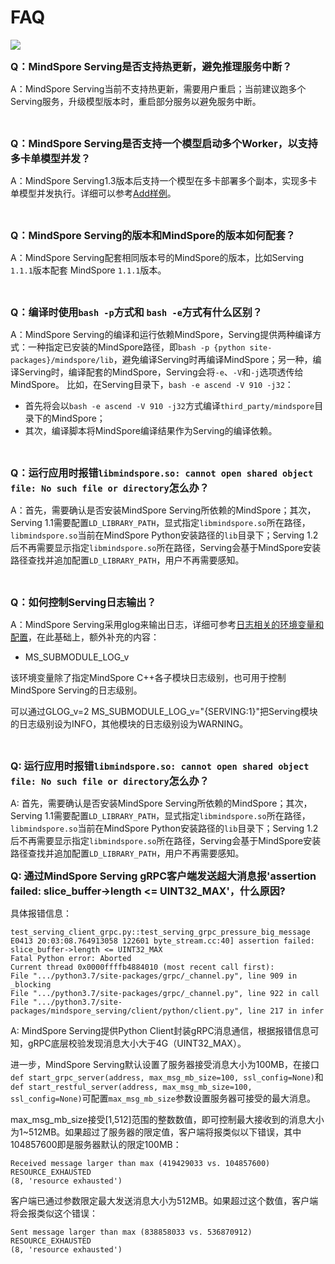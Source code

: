 ﻿# FAQ

<a href="https://gitee.com/mindspore/docs/blob/master/docs/serving/docs/source_zh_cn/faq.md" target="_blank"><img src="https://gitee.com/mindspore/docs/raw/master/resource/_static/logo_source.png"></a>

<font size=3>**Q：MindSpore Serving是否支持热更新，避免推理服务中断？**</font>

A：MindSpore Serving当前不支持热更新，需要用户重启；当前建议跑多个Serving服务，升级模型版本时，重启部分服务以避免服务中断。

<br/>

<font size=3>**Q：MindSpore Serving是否支持一个模型启动多个Worker，以支持多卡单模型并发？**</font>

A：MindSpore Serving1.3版本后支持一个模型在多卡部署多个副本，实现多卡单模型并发执行。详细可以参考[Add样例](https://gitee.com/mindspore/serving/blob/master/example/tensor_add/serving_server.py)。

<br/>

<font size=3>**Q：MindSpore Serving的版本和MindSpore的版本如何配套？**</font>

A：MindSpore Serving配套相同版本号的MindSpore的版本，比如Serving `1.1.1`版本配套 MindSpore `1.1.1`版本。

<br/>

<font size=3>**Q：编译时使用`bash -p`方式和 `bash -e`方式有什么区别？**</font>

A：MindSpore Serving的编译和运行依赖MindSpore，Serving提供两种编译方式：一种指定已安装的MindSpore路径，即`bash -p {python site-packages}/mindspore/lib`，避免编译Serving时再编译MindSpore；另一种，编译Serving时，编译配套的MindSpore，Serving会将`-e`、`-V`和`-j`选项透传给MindSpore。
比如，在Serving目录下，`bash -e ascend -V 910 -j32`：

- 首先将会以`bash -e ascend -V 910 -j32`方式编译`third_party/mindspore`目录下的MindSpore；
- 其次，编译脚本将MindSpore编译结果作为Serving的编译依赖。

<br/>

<font size=3>**Q：运行应用时报错`libmindspore.so: cannot open shared object file: No such file or directory`怎么办？**</font>

A：首先，需要确认是否安装MindSpore Serving所依赖的MindSpore；其次，Serving 1.1需要配置`LD_LIBRARY_PATH`，显式指定`libmindspore.so`所在路径，`libmindspore.so`当前在MindSpore Python安装路径的`lib`目录下；Serving 1.2后不再需要显示指定`libmindspore.so`所在路径，Serving会基于MindSpore安装路径查找并追加配置`LD_LIBRARY_PATH`，用户不再需要感知。

<br/>

<font size=3>**Q：如何控制Serving日志输出？**</font>

A：MindSpore Serving采用glog来输出日志，详细可参考[日志相关的环境变量和配置](https://www.mindspore.cn/docs/programming_guide/zh-CN/master/custom_debugging_info.html#日志相关的环境变量和配置)，在此基础上，额外补充的内容：

- MS_SUBMODULE_LOG_v

该环境变量除了指定MindSpore C++各子模块日志级别，也可用于控制MindSpore Serving的日志级别。

可以通过GLOG_v=2 MS_SUBMODULE_LOG_v="{SERVING:1}"把Serving模块的日志级别设为INFO，其他模块的日志级别设为WARNING。

<br/>

<font size=3>**Q: 运行应用时报错`libmindspore.so: cannot open shared object file: No such file or directory`怎么办？**</font>

A: 首先，需要确认是否安装MindSpore Serving所依赖的MindSpore；其次，Serving 1.1需要配置`LD_LIBRARY_PATH`，显式指定`libmindspore.so`所在路径，`libmindspore.so`当前在MindSpore Python安装路径的`lib`目录下；Serving 1.2后不再需要显示指定`libmindspore.so`所在路径，Serving会基于MindSpore安装路径查找并追加配置`LD_LIBRARY_PATH`，用户不再需要感知。

<font size=3>**Q: 通过MindSpore Serving gRPC客户端发送超大消息报'assertion failed: slice_buffer->length <= UINT32_MAX'，什么原因?**</font>

具体报错信息：

```text
test_serving_client_grpc.py::test_serving_grpc_pressure_big_message E0413 20:03:08.764913058 122601 byte_stream.cc:40] assertion failed: slice_buffer->length <= UINT32_MAX
Fatal Python error: Aborted
Current thread 0x0000ffffb4884010 (most recent call first):
File ".../python3.7/site-packages/grpc/_channel.py", line 909 in _blocking
File ".../python3.7/site-packages/grpc/_channel.py", line 922 in call
File ".../python3.7/site-packages/mindspore_serving/client/python/client.py", line 217 in infer
```

A: MindSpore Serving提供Python Client封装gRPC消息通信，根据报错信息可知，gRPC底层校验发现消息大小大于4G（UINT32_MAX）。

进一步，MindSpore Serving默认设置了服务器接受消息大小为100MB，在接口`def start_grpc_server(address, max_msg_mb_size=100, ssl_config=None)`和`def start_restful_server(address, max_msg_mb_size=100, ssl_config=None)`可配置`max_msg_mb_size`参数设置服务器可接受的最大消息。

max_msg_mb_size接受[1,512]范围的整数数值，即可控制最大接收到的消息大小为1~512MB。如果超过了服务器的限定值，客户端将报类似以下错误，其中104857600即是服务器默认的限定100MB：

```text
Received message larger than max (419429033 vs. 104857600)
RESOURCE_EXHAUSTED
(8, 'resource exhausted')
```

客户端已通过参数限定最大发送消息大小为512MB。如果超过这个数值，客户端将会报类似这个错误：

```text
Sent message larger than max (838858033 vs. 536870912)
RESOURCE_EXHAUSTED
(8, 'resource exhausted')
```
